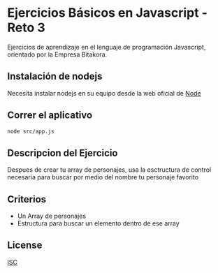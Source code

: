 # Ejercicios Básicos en Javascript - Reto 3

Ejercicios de aprendizaje en el lenguaje de programación Javascript, orientado por la Empresa Bitakora.


## Instalación de nodejs

Necesita instalar nodejs en su equipo desde la web oficial de [Node](https://nodejs.org/es/)

## Correr el aplicativo

```bash
node src/app.js
```

## Descripcion del Ejercicio
Despues de crear tu array de personajes, usa la esctructura de control necesaria para buscar por medio del nombre tu personaje favorito


## Criterios
* Un Array de personajes 
* Estructura para buscar un elemento dentro de ese array

## License
[ISC](https://opensource.org/licenses/ISC)